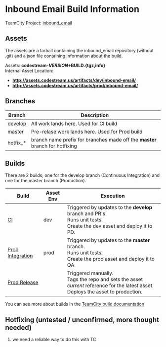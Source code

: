 # Inbound Email Build Information

TeamCity Project: [inbound_email](http://redirector.codestream.us/builds/inbound_email)  

## Assets
The assets are a tarball containing the inbound_email repository (without .git) and a json file containing information about the build.

Assets: **codestream-$VERSION+$BUILD.{tgz,info}**  
Internal Asset Location:  
* **http://assets.codestream.us/artifacts/dev/inbound-email/**  
* **http://assets.codestream.us/artifacts/prod/inbound-email/**  


## Branches

| Branch | Description |
| --- | --- |
| develop | All work lands here. Used for CI build |
| master | Pre-relase work lands here. Used for Prod build |
| hotfix_* | branch name prefix for branches made off the **master** branch for hotfixing |

## Builds

There are 2 builds; one for the develop branch (Continuous Integration) and one for the master branch (Production).

| Build | Asset Env | Execution |
| --- | --- | --- |
| [CI](http://redirector.codestream.us/builds/api/ci) | dev | Triggered by updates to the **develop** branch and PR's.<br>Runs unit tests.<br>Create the dev asset and deploy it to PD. |
| [Prod Integration](http://redirector.codestream.us/builds/api/pi) | prod | Triggered by updates to the **master** branch.<br>Runs unit tests.<br>Create the prod asset and deploy it to QA. |
| [Prod Release](http://redirector.codestream.us/builds/api/release) | | Triggered manually.<br>Tags the repo and sets the asset _current_ reference for the latest asset.<br>Deploys the asset to production. |

You can see more about builds in the [TeamCity build
documentation](https://github.com/TeamCodeStream/teamcity_tools/tree/master/docs)

## Hotfixing (untested / unconfirmed, more thought needed)

1. we need a reliable way to do this with TC
